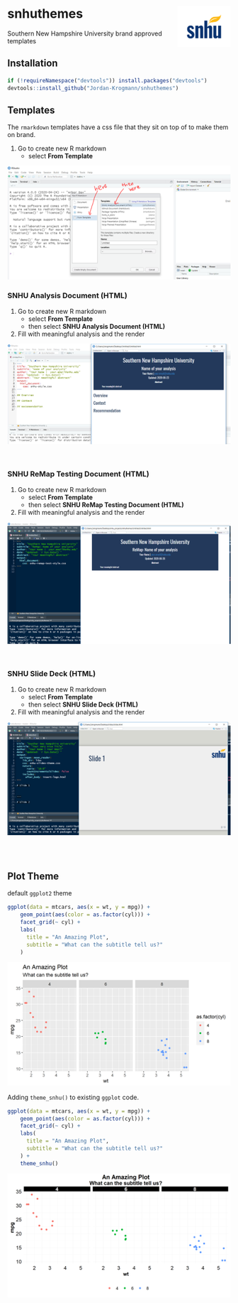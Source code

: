 
# snhuthemes <img src="./imgs/snhu-logo.png" align="right" width="120" />

Southern New Hampshire University brand approved templates

## Installation

``` r
if (!requireNamespace("devtools")) install.packages("devtools")
devtools::install_github("Jordan-Krogmann/snhuthemes")
```

## Templates

The `rmarkdown` templates have a css file that they sit on top of to
make them on brand.

1.  Go to create new R markdown
      - select **From Template**

![](./imgs/template_3.PNG)

### SNHU Analysis Document (HTML)

1.  Go to create new R markdown
      - select **From Template**
      - then select **SNHU Analysis Document (HTML)**
2.  Fill with meaningful analysis and the render

![](./imgs/template_4.PNG)

<br>

### SNHU ReMap Testing Document (HTML)

1.  Go to create new R markdown
      - select **From Template**
      - then select **SNHU ReMap Testing Document (HTML)**
2.  Fill with meaningful analysis and the render

![](./imgs/reamp.PNG)

<br>

### SNHU Slide Deck (HTML)

1.  Go to create new R markdown
      - select **From Template**
      - then select **SNHU Slide Deck (HTML)**
2.  Fill with meaningful analysis and the render

![](./imgs/slide_2.PNG)

<br> <br>

## Plot Theme

default `ggplot2` theme

``` r
ggplot(data = mtcars, aes(x = wt, y = mpg)) +
    geom_point(aes(color = as.factor(cyl))) +
    facet_grid(~ cyl) + 
    labs(
      title = "An Amazing Plot",
      subtitle = "What can the subtitle tell us?"
    ) 
```

![](./imgs/ggplot2_theme_plt.png)

Adding `theme_snhu()` to existing `ggplot` code.

``` r
ggplot(data = mtcars, aes(x = wt, y = mpg)) +
    geom_point(aes(color = as.factor(cyl))) +
    facet_grid(~ cyl) + 
    labs(
      title = "An Amazing Plot",
      subtitle = "What can the subtitle tell us?"
    ) + 
    theme_snhu()
```

![](./imgs/snhu_theme_plt.png)
